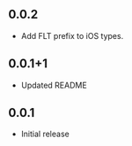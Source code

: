 ## 0.0.2

* Add FLT prefix to iOS types.

## 0.0.1+1

* Updated README

## 0.0.1

* Initial release

